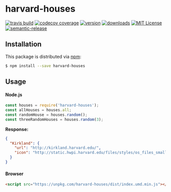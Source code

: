 # harvard-houses
[![travis build](https://img.shields.io/travis/tobiasbueschel/harvard-houses.svg?style=flat-square)](https://travis-ci.org/tobiasbueschel/harvard-houses)
[![codecov coverage](https://img.shields.io/codecov/c/github/tobiasbueschel/harvard-houses.svg?style=flat-square)](https://codecov.io/gh/tobiasbueschel/harvard-houses)
[![version](https://img.shields.io/npm/v/harvard-houses.svg?style=flat-square)](http://npm.im/harvard-houses)
[![downloads](https://img.shields.io/npm/dm/harvard-houses.svg?style=flat-square)](http://npm-stat.com/charts.html?package=harvard-houses)
[![MIT License](https://img.shields.io/npm/l/harvard-houses.svg?style=flat-square)](http://opensource.org/licenses/MIT)
[![semantic-release](https://img.shields.io/badge/%20%20%F0%9F%93%A6%F0%9F%9A%80-semantic--release-e10079.svg?style=flat-square)](https://github.com/semantic-release/semantic-release)

## Installation
This package is distributed via [npm](https://www.npmjs.com/package/harvard-houses):
```bash
$ npm install --save harvard-houses
```

## Usage
#### Node.js
```javascript
const houses = require('harvard-houses');
const allHouses = houses.all;
const randomHouse = houses.random();
const threeRandomHouses = houses.random(3);
```

**Response:**
```json
{
  "Kirkland": {
    "url": "http://kirkland.harvard.edu/",
    "icon": "http://static.hwpi.harvard.edu/files/styles/os_files_small/public/osl/files/kirkland-shield.png"
  }
}
```

#### Browser
```html
<script src="https://unpkg.com/harvard-houses/dist/index.umd.min.js"></script>
```
